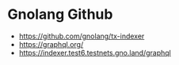 # Gnolang Github
- https://github.com/gnolang/tx-indexer
- https://graphql.org/
- https://indexer.test6.testnets.gno.land/graphql